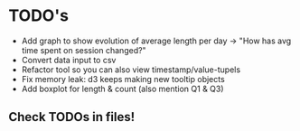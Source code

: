 
# TODO's

- Add graph to show evolution of average length per day -> "How has avg time spent on session changed?"
- Convert data input to csv
- Refactor tool so you can also view timestamp/value-tupels
- Fix memory leak: d3 keeps making new tooltip objects
- Add boxplot for length & count (also mention Q1 & Q3)

## Check TODOs in files!
